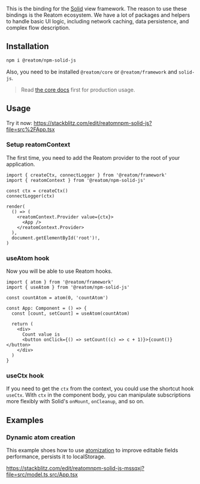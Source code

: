 This is the binding for the [Solid](https://solidjs.com) view framework. The reason to use these bindings is the Reatom ecosystem. We have a lot of packages and helpers to handle basic UI logic, including network caching, data persistence, and complex flow description.

## Installation

```sh
npm i @reatom/npm-solid-js
```

Also, you need to be installed `@reatom/core` or `@reatom/framework` and `solid-js`.

> Read [the core docs](https://www.reatom.dev/core) first for production usage.

## Usage

Try it now: https://stackblitz.com/edit/reatomnpm-solid-js?file=src%2FApp.tsx

### Setup reatomContext

The first time, you need to add the Reatom provider to the root of your application.

```tsx
import { createCtx, connectLogger } from '@reatom/framework'
import { reatomContext } from '@reatom/npm-solid-js'

const ctx = createCtx()
connectLogger(ctx)

render(
  () => (
    <reatomContext.Provider value={ctx}>
      <App />
    </reatomContext.Provider>
  ),
  document.getElementById('root')!,
)
```

### useAtom hook

Now you will be able to use Reatom hooks.

```tsx
import { atom } from '@reatom/framework'
import { useAtom } from '@reatom/npm-solid-js'

const countAtom = atom(0, 'countAtom')

const App: Component = () => {
  const [count, setCount] = useAtom(countAtom)

  return (
    <div>
      Count value is
      <button onClick={() => setCount((c) => c + 1)}>{count()}</button>
    </div>
  )
}
```

<!-- ## Inline atoms

Of course, you could create atoms inside a component's body to scope your state. Alternatively, you could pass the initial state to `useAtom` to create a new atom and subscribe to it. It is useful to use atoms instead of native Solid signals if you want better logging or if you want your logic to be coupled with Reatom.

> Reatom allows you track the reason of each update and async effect: https://www.reatom.dev/guides/debug/

```tsx
import { useAtom } from '@reatom/npm-solid-js'

const CountingComponent = () => {
  const [count, setCount] = useAtom(0)

  return (
    <div>
      Count value is
      <button onClick={() => setCount((c) => c + 1)}>{count()}</button>
    </div>
  )
}
``` -->

### useCtx hook

If you need to get the `ctx` from the context, you could use the shortcut hook `useCtx`. With `ctx` in the component body, you can manipulate subscriptions more flexibly with Solid's `onMount`, `onCleanup`, and so on.

## Examples

### Dynamic atom creation

This example shoes how to use [atomization](https://www.reatom.dev/guides/atomization) to improve editable fields performance, persists it to localStorage.

https://stackblitz.com/edit/reatomnpm-solid-js-mssqxj?file=src/model.ts,src/App.tsx
